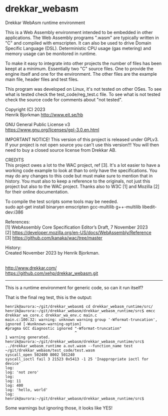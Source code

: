 # drekkar_webasm

Drekkar WebAsm runtime environment<br>

This is a Web Assembly environment intended to be embedded in other applications.
The Web Assembly programs ".wasm" are typically written in "C" and compiled
with emscripten. It can also be used to drive Domain Specific Language (DSL).
Deterministic CPU usage (gas metering) and memory usage can be monitored in runtime.

To make it easy to integrate into other projects the number of files has
been keept at a minimum. Essentially two "C" source files. One to provide
the engine itself and one for the environment. The other files are 
the example main file, header files and test files.

This program was developed on Linux, it's not tested on other OSes.
To see what is tested check the test_code/reg_test.c file. To see what 
is not tested check the source code for comments about "not tested".

Copyright (C) 2023<br>
Henrik Bjorkman http://www.eit.se/hb<br>

GNU General Public License v3<br>
https://www.gnu.org/licenses/gpl-3.0.en.html<br>

IMPORTANT NOTICE! This version of this project is released under GPLv3.<br>
If your project is not open source you can't use this version!!!
You will then need to buy a closed source license from Drekkar AB.

CREDITS<br>
This project owes a lot to the WAC project, ref [3]. It's a lot easier
to have a working code example to look at than to only have the
specifications. You may do any changes to this code but must make sure
to mention that in history. You must also to keep a reference to the
originals, not just this project but also to the WAC project.
Thanks also to W3C [1] and Mozilla [2] for their online documentation.

To compile the test scripts some tools may be needed.<br>
sudo apt-get install binaryen emscripten gcc-multilib g++-multilib libedit-dev:i386<br>

References:<br>
[1] WebAssembly Core Specification Editor’s Draft, 7 November 2023<br>
[2] https://developer.mozilla.org/en-US/docs/WebAssembly/Reference<br>
[3] https://github.com/kanaka/wac/tree/master<br>

History:<br>
Created November 2023 by Henrik Bjorkman.<br><br>

http://www.drekkar.com/<br>
https://github.com/xehp/drekkar_webasm.git<br>



<hr>

This is a runtime environment for generic code, so can it run itself?

That is the final reg test, this is the output:

	henrik@aurora:~/git/drekkar_webasm$ cd drekkar_webasm_runtime/src/
	henrik@aurora:~/git/drekkar_webasm/drekkar_webasm_runtime/src$ emcc drekkar_wa_core.c drekkar_wa_env.c main.c
	main.c:100:32: warning: unknown warning group '-Wformat-truncation', ignored [-Wunknown-warning-option]
	#pragma GCC diagnostic ignored "-Wformat-truncation"
	                               ^
	1 warning generated.
	henrik@aurora:~/git/drekkar_webasm/drekkar_webasm_runtime/src$ ../drekkar_webasm_runtime a.out.wasm --function_name test ~/git/drekkar_webasm/test_code/test.wasm
	syscall_open 502400 8002 501240
	syscall_ioctl fail 3 21523 0x5413 -1 25 'Inappropriate ioctl for device'
	log:
	log: 'not zero'
	log:
	log: 11
	log: 400
	log: 'hello, world'
	log:
	henrik@aurora:~/git/drekkar_webasm/drekkar_webasm_runtime/src$ 

Some warnings but ignoring those, it looks like YES!


